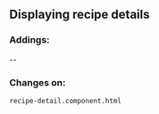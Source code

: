 ## Displaying recipe details ##

### Addings: ###
--

### Changes on: ###
```sh
recipe-detail.component.html 
```
